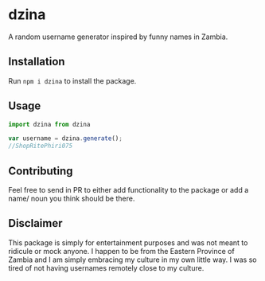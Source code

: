 # dzina
A random username generator inspired by funny names in Zambia.

## Installation

Run `npm i dzina` to install the package.


## Usage

```javascript
import dzina from dzina

var username = dzina.generate();
//ShopRitePhiri075

```

## Contributing

Feel free to send in PR to either add functionality to the package or add a name/ noun you think should be there. 

## Disclaimer

This package is simply for entertainment purposes and was not meant to ridicule or mock anyone. I happen to be from the Eastern Province of Zambia and I am simply embracing my culture in my own little way. I was so tired of not having usernames remotely close to my culture.




